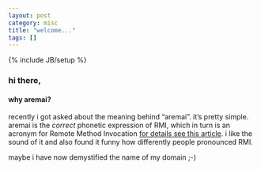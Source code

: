 ```yaml
---
layout: post
category: misc
title: "welcome..."
tags: []
---
```

{% include JB/setup %}

### hi there,

#### why aremai?

recently i got asked about the meaning behind “aremai”. it’s pretty simple. aremai is the _correct_ phonetic expression of RMI, which in turn is an acronym for Remote Method Invocation [for details see this article](http://en.wikipedia.org/wiki/Java_remote_method_invocation). i like the sound of it and also found it funny how differently people pronounced RMI. 

maybe i have now demystified the name of my domain ;-)


